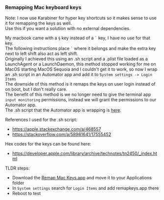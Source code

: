 ### Remapping Mac keyboard keys
Note: I now use Karabiner for hyper key shortcuts so it makes sense to use it for remapping the keys as well.  
Use this if you want a solution with no external dependencies.  

My macbook came with a `§` key instead of a `` ` `` key, I have no use for that key.  
The following instructions place `` ` `` where it belongs and make the extra key next to left shift also act as left shift.  
Originally I achieved this using an .sh script and a .plist file loaded as a LaunchAgent or a LaunchDaemon, this method stopped working for me on MacOS starting MacOS Sequoia and I couldn't get it to work, so now I wrap an .sh script in an Automator app and add it to ```System settings -> Login Items```  
The downside of this method is it remaps the keys on user login instead of on boot, but I don't really care.  
The benefit of this method is we no longer need to give the terminal app ```input monitoring``` permissions, instead we will grant the permissions to our Automator app.  
The .sh script that the Automator app is wrapping is [here](https://github.com/Michael-Steshenko/iMop/blob/main/remapkeys.sh).  

References I used for the .sh script:  
- https://apple.stackexchange.com/a/468557  
- https://stackoverflow.com/a/58981641/17555452

Hex codes for the keys can be found here:  
- https://developer.apple.com/library/archive/technotes/tn2450/_index.html  

TLDR steps:  
- Download the [Remap Mac Keys.app](https://github.com/Michael-Steshenko/iMop/blob/main/Remap%20Mac%20Keys%20app.zip) and move it to your Applications folder
- In ```System settings``` search for ```Login Items``` and add remapkeys.app there
- Reboot to test
